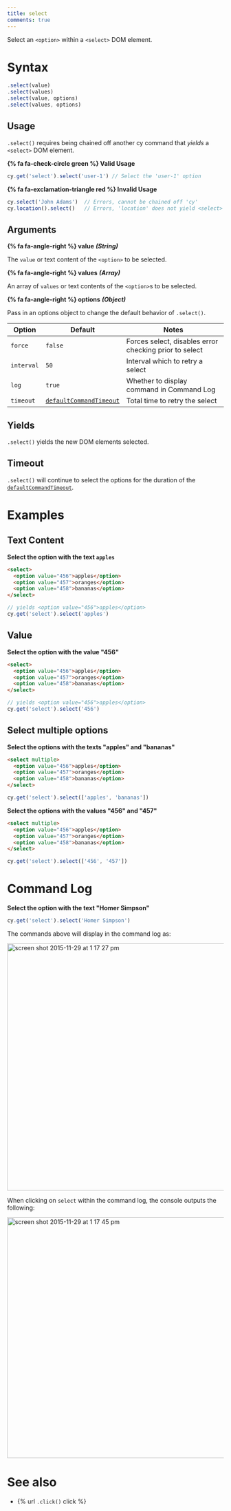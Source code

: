 ```yaml
---
title: select
comments: true
---
```


Select an `<option>` within a `<select>` DOM element.

# Syntax

```javascript
.select(value)
.select(values)
.select(value, options)
.select(values, options)
```

## Usage

`.select()` requires being chained off another cy command that *yields* a `<select>` DOM element.

**{% fa fa-check-circle green %} Valid Usage**

```javascript
cy.get('select').select('user-1') // Select the 'user-1' option
```

**{% fa fa-exclamation-triangle red %} Invalid Usage**

```javascript
cy.select('John Adams')  // Errors, cannot be chained off 'cy'
cy.location().select()   // Errors, 'location' does not yield <select> element
```

## Arguments

**{% fa fa-angle-right %} value**  ***(String)***

The `value` or text content of the `<option>` to be selected.

**{% fa fa-angle-right %} values**  ***(Array)***

An array of `values` or text contents of the `<option>`s to be selected.

**{% fa fa-angle-right %} options**  ***(Object)***

Pass in an options object to change the default behavior of `.select()`.

Option | Default | Notes
--- | --- | ---
`force` | `false` | Forces select, disables error checking prior to select
`interval` | `50` | Interval which to retry a select
`log` | `true` | Whether to display command in Command Log
`timeout` | [`defaultCommandTimeout`](https://on.cypress.io/guides/configuration#timeouts) | Total time to retry the select


## Yields

`.select()` yields the new DOM elements selected.

## Timeout

`.select()` will continue to select the options for the duration of the [`defaultCommandTimeout`](https://on.cypress.io/guides/configuration#timeouts).

# Examples

## Text Content

**Select the option with the text `apples`**

```html
<select>
  <option value="456">apples</option>
  <option value="457">oranges</option>
  <option value="458">bananas</option>
</select>
```

```javascript
// yields <option value="456">apples</option>
cy.get('select').select('apples')
```

## Value

**Select the option with the value "456"**

```html
<select>
  <option value="456">apples</option>
  <option value="457">oranges</option>
  <option value="458">bananas</option>
</select>
```

```javascript
// yields <option value="456">apples</option>
cy.get('select').select('456')
```

## Select multiple options

**Select the options with the texts "apples" and "bananas"**

```html
<select multiple>
  <option value="456">apples</option>
  <option value="457">oranges</option>
  <option value="458">bananas</option>
</select>
```

```javascript
cy.get('select').select(['apples', 'bananas'])
```

**Select the options with the values "456" and "457"**

```html
<select multiple>
  <option value="456">apples</option>
  <option value="457">oranges</option>
  <option value="458">bananas</option>
</select>
```

```javascript
cy.get('select').select(['456', '457'])
```

# Command Log

**Select the option with the text "Homer Simpson"**

```javascript
cy.get('select').select('Homer Simpson')
```

The commands above will display in the command log as:

<img width="575" alt="screen shot 2015-11-29 at 1 17 27 pm" src="https://cloud.githubusercontent.com/assets/1271364/11459044/a2fd8fca-969b-11e5-8d23-3a118b82b5de.png">

When clicking on `select` within the command log, the console outputs the following:

<img width="560" alt="screen shot 2015-11-29 at 1 17 45 pm" src="https://cloud.githubusercontent.com/assets/1271364/11459045/a6b3bde2-969b-11e5-9357-272ea9684987.png">

# See also

- {% url `.click()` click %}
